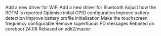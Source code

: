 Add a new driver for WiFi
Add a new driver for Bluetooth
Adjust how the ROTM is reported
Optimise initial GPIO configuration
Improve battery detection
Improve battery profile initialisation
Make the touchscreen frequency configurable
Remove superfluous PD messages
Rebased on coreboot 24.08
Rebased on edk2/master
